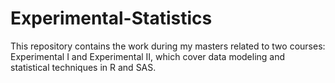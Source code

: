 # Experimental-Statistics
This repository contains the work during my masters related to two courses: Experimental I and Experimental II, which cover data modeling and statistical techniques in R and SAS. 
